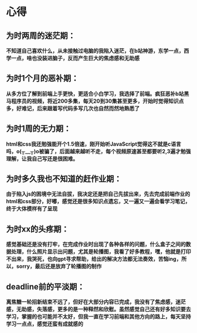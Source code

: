 # 心得

## 为时两周的迷茫期：

**不知道自己喜欢什么，从未接触过电脑的我陷入迷茫，在b站神游，东学一点，西学一点，啥也没装进脑子，反而产生巨大的焦虑感和无助感**

## 为时1个月的恶补期：

**从多方位了解到前端上手更快，更适合小白学习，我选择了前端。疯狂恶补b站黑马程序员的视频，将近200多集，每天20到30集甚至更多，开始时觉得知识点多，好难记，后来跟着写代码多写几次也自然而然地熟悉了**

## 为时1周的无力期：

**html和css我还勉强能开个1.5倍速，刚开始听JavaScript觉得这不就是c语言吗，o(╥﹏╥)o被骗了，后面越来越听不走，每个视频原速甚至都要听2,3遍才勉强理解，让我自己写还是很困难。**

## 为时多久我也不知道的赶作业期：

**由于陷入js的困境中无法自拔，我决定还是把自己先拔出来，先去完成前端作业的html和css部分，好嘟，感觉还是很多知识点遗忘，又一遍又一遍会看学习笔记，终于大体模样有了呈现**

## 为时xx的头疼期：

**感觉基础还是没有打牢，在完成作业时出现了各种各样的问题，什么盒子之间的数据处理，什么照片显示出问题，尤其是轮播图，我看了好多教程，嘿，他就是打印不出来，我哭死，也向gpt寻求帮助，给出的解决方法都无法奏效，苦恼ing，所以，sorry，最后还是放弃了轮播图的制作**

## deadline前的平淡期：

**离焦糖一轮招新结束不远了，但好在大部分内容已完成，我没有了焦虑感，迷茫感，无助感，失落感，更多的是一种释然和欣慰。虽然感觉自己还有好多知识要去学习，掌握的也可能并不太好，但我一直在学习前端和其他方向的路上，每天坚持学习一点点，感觉还蛮有成就感的**


